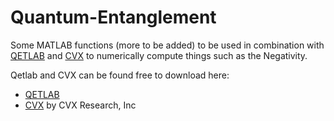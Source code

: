 Quantum-Entanglement
======

Some MATLAB functions (more to be added) to be used in combination with [QETLAB](http://www.qetlab.com/) and [CVX](http://cvxr.com/cvx/) to numerically compute things such as the Negativity.

Qetlab and CVX can be found free to download here: 
	
* [QETLAB](http://www.qetlab.com/Installation)
* [CVX](http://cvxr.com/cvx/download) by CVX Research, Inc


	